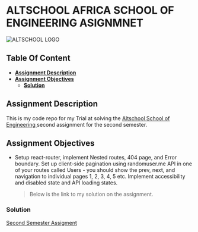 # ALTSCHOOL AFRICA SCHOOL OF ENGINEERING ASIGNMNET

![ ALTSCHOOL LOGO](https://thealtschool.com/wp-content/uploads/2022/01/cropped-AltSchool-Logo-1.png)

## **Table Of Content**

- [**Assignment Description**](#assignment-description)
- [**Assignment Objectives**](#assignment-objectives)
  - [**Solution**](#solution)

## **Assignment Description**

This is my code repo for my Trial at solving the [Altschool School of Engineering ](https://thealtschool.com/software-engineering/) second assignment for the second semester.

## **Assignment Objectives**

- Setup react-router, implement Nested routes, 404 page, and Error boundary. Set up client-side pagination using randomuser.me API in one of your routes called Users - you should show the prev, next, and navigation to individual pages 1, 2, 3, 4, 5 etc. Implement accessibility and disabled state and API loading states.
  > Below is the link to my solution on the assignment.

### **Solution**

[Second Semester Assigment](https://velia-altschool-ss-assignment2.vercel.app/)
